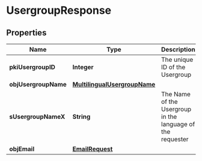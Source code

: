 

# UsergroupResponse

## Properties

Name | Type | Description | Notes
------------ | ------------- | ------------- | -------------
**pkiUsergroupID** | **Integer** | The unique ID of the Usergroup | 
**objUsergroupName** | [**MultilingualUsergroupName**](MultilingualUsergroupName.md) |  | 
**sUsergroupNameX** | **String** | The Name of the Usergroup in the language of the requester |  [optional]
**objEmail** | [**EmailRequest**](EmailRequest.md) |  |  [optional]




